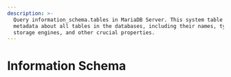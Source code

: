 ```yaml
---
description: >-
  Query information_schema.tables in MariaDB Server. This system table provides
  metadata about all tables in the databases, including their names, types,
  storage engines, and other crucial properties.
---
```


# Information Schema

